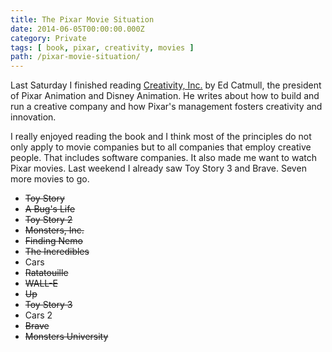 ```yaml
---
title: The Pixar Movie Situation
date: 2014-06-05T00:00:00.000Z
category: Private
tags: [ book, pixar, creativity, movies ]
path: /pixar-movie-situation/
---
```


Last Saturday I finished reading [Creativity, Inc.](http://www.amazon.de/gp/product/0593070100/ref=as_li_ss_tl?ie=UTF8&camp=1638&creative=19454&creativeASIN=0593070100&linkCode=as2&tag=fecom-21) by Ed Catmull, the president of Pixar Animation and Disney Animation. He writes about how to build and run a creative company and how Pixar's management fosters creativity and innovation.

I really enjoyed reading the book and I think most of the principles do not only apply to movie companies but to all companies that employ creative people. That includes software companies. It also made me want to watch Pixar movies. Last weekend I already saw Toy Story 3 and Brave. Seven more movies to go.

<ul class="bucket-list">
    <li><strike>Toy Story</strike></li>
    <li><strike>A Bug's Life</strike></li>
    <li><strike>Toy Story 2</strike></li>
    <li><strike>Monsters, Inc.</strike></li>
    <li><strike>Finding Nemo</strike></li>
    <li><strike>The Incredibles</strike></li>
    <li>Cars</li>
    <li><strike>Ratatouille</strike></li>
    <li><strike>WALL-E</strike></li>
    <li><strike>Up</strike></li>
    <li><strike>Toy Story 3</strike></li>
    <li>Cars 2</li>
    <li><strike>Brave</strike></li>
    <li><strike>Monsters University</strike></li>
</ul>

